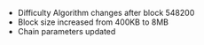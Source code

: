 - Difficulty Algorithm changes after block 548200
- Block size increased from 400KB to 8MB
- Chain parameters updated
